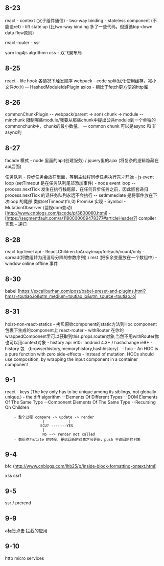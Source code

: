 ## 8-23
react   - context (父子组件通信)
        - two-way binding
        - stateless component (不能设ref)
        - lift state up (比two-way binding 多了一些代码，但遵循top-down data flow原则)

react-router - ssr

yarn
log4js
algrithmn 
css - 双飞翼布局


## 8-25
react  - life hook 各情况下触发顺序
webpack - code split(优化使用缓存，减小文件大小)
         -- HashedModuleIdsPlugin
axios - 相比于fetch更方便的http库

## 8-26
commonChunkPlugin 
                -- webpack(parent -> son)   chunk -> module
                -- minchunk 限制哪些module/我要从那些chunk中提出公共module到一个单独的commonchunk中，chunk的最小数量。 
                -- common chunk 可以是async 和 非 async的
                        

## 8-27
facade 模式 - node 里面的api(创建服务) / jquery里的ajax (将复杂的逻辑隐藏在api后面)

任务队列 - 异步任务会放在里面，等到主线程同步任务执行完才开始
        - js event loop (setTimeout 是在任务队列尾部添加事件)
        - node event loop
                -- process.nextTick 发生在执行栈尾部，在任何异步任务之前，因此嵌套递归process.nextTick 的话任务队列永远不会执行
                -- setImmediate 是将事件放在下次loop 的尾部 类似setTimeout(fn,0)
Promise 实现
        - Symbol
        - MutationObserver (监视dom变动)[http://www.cnblogs.com/jscode/p/3600060.html]
        - [https://segmentfault.com/a/1190000009478377#articleHeader7]
compiler 实现
        - 递归


## 8-28
react top level api
        - React.Children.toArray/map/forEach/count/only
        - spread(将数组转为用逗号分隔的参数序列) / rest (把多余变量放在一个数组中)
        - window online offline 事件

## 8-30
babel [https://excaliburhan.com/post/babel-preset-and-plugins.html?hmsr=toutiao.io&utm_medium=toutiao.io&utm_source=toutiao.io]

## 8-31
hoist-non-react-statics - 拷贝原始component的static方法到Hoc component包裹下生成的component上
react-router 
        - withRouter 在你的wrappedComponent里可以获取到this.props.router对象;当然不用withRouter你也可以用context对象
        - history api ie10+ android 4.3+  / hashchange ie8+
        - history 包 （browserhistory,memoryhistory,hashhistory）
        - hoc
                 - An HOC is a pure function with zero side-effects
                 - Instead of mutation, HOCs should use composition, by wrapping the input component in a container component


## 9-1
react 
        - keys (The key only has to be unique among its siblings, not globally unique.)
        - the diff algorithm
                --Elements Of Different Types
                --DOM Elements Of The Same Type
                --Component Elements Of The Same Type
                --Recursing On Children

        - 整个过程 compare -> update -> render
                     |           |
                    SCU? -------YES
                     |
                     No --> render not called
        - 数组作为state 的时候，要返回新的对象才会更新，push 不返回新的对象


## 9-4
bfc  (http://www.cnblogs.com/lhb25/p/inside-block-formatting-ontext.html)

xss 
csrf 

## 9-5
ssr / prerend

## 9-9
a标签点击 拦截的应用

## 9-10
http micro services